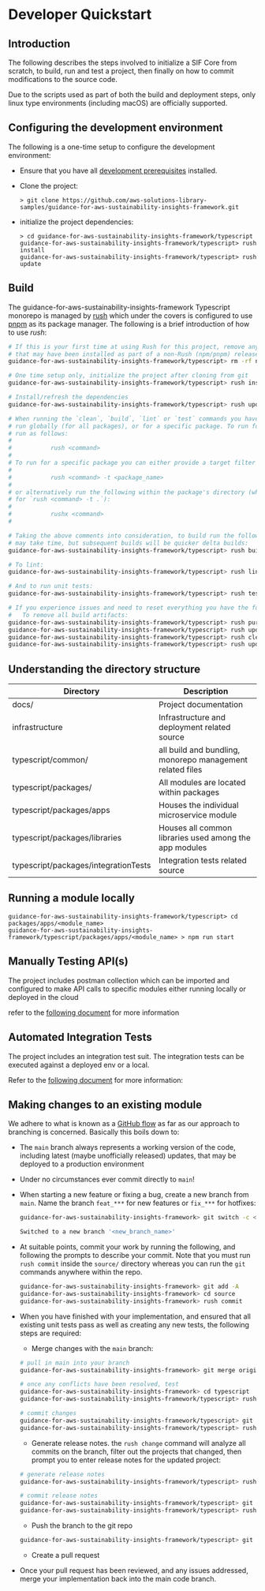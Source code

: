 # Developer Quickstart

## Introduction

The following describes the steps involved to initialize a SIF Core from scratch, to build, run and test a project, then finally on how to commit modifications to the source code.

Due to the scripts used as part of both the build and deployment steps, only linux type environments (including macOS) are officially supported.

## Configuring the development environment

The following is a one-time setup to configure the development environment:

+ Ensure that you have all [development prerequisites](prereqs.md) installed.

+ Clone the project:

	```shell
	> git clone https://github.com/aws-solutions-library-samples/guidance-for-aws-sustainability-insights-framework.git
	```

+ initialize the project dependencies:

	```shell
	> cd guidance-for-aws-sustainability-insights-framework/typescript
	guidance-for-aws-sustainability-insights-framework/typescript> rush install
	guidance-for-aws-sustainability-insights-framework/typescript> rush update
	```

## Build

The guidance-for-aws-sustainability-insights-framework Typescript monorepo is managed by [rush](https://rushjs.io) which under the covers is configured to use [pnpm](http://pnpm.js.org) as its package manager. The following is a brief introduction of how to use _rush_:

```sh
# If this is your first time at using Rush for this project, remove any node_modules
# that may have been installed as part of a non-Rush (npm/pnpm) release:
guidance-for-aws-sustainability-insights-framework/typescript> rm -rf node_modules

# One time setup only, initialize the project after cloning from git
guidance-for-aws-sustainability-insights-framework/typescript> rush install

# Install/refresh the dependencies
guidance-for-aws-sustainability-insights-framework/typescript> rush update

# When running the `clean`, `build`, `lint` or `test` commands you have the option to
# run globally (for all packages), or for a specific package. To run for all packages
# run as follows:
#
#           rush <command>
#
# To run for a specific package you can either provide a target filter as follows:
#
#           rush <command> -t <package_name>
#
# or alternatively run the following within the package's directory (which is a shortcut
# for `rush <command> -t .`):
#
#           rushx <command>
#

# Taking the above comments into consideration, to build run the following. Note that the first build
# may take time, but subsequent builds will be quicker delta builds:
guidance-for-aws-sustainability-insights-framework/typescript> rush build

# To lint:
guidance-for-aws-sustainability-insights-framework/typescript> rush lint

# And to run unit tests:
guidance-for-aws-sustainability-insights-framework/typescript> rush test

# If you experience issues and need to reset everything you have the following 2 commands available:
#   To remove all build artifacts:
guidance-for-aws-sustainability-insights-framework/typescript> rush purge        # to purge all node_modules:
guidance-for-aws-sustainability-insights-framework/typescript> rush update       # refresh dependencies
guidance-for-aws-sustainability-insights-framework/typescript> rush clean        # perform a deep clean
guidance-for-aws-sustainability-insights-framework/typescript> rush update       # refresh dependencies again

```

## Understanding the directory structure

| Directory                            | Description                                               |
|--------------------------------------|-----------------------------------------------------------|
| docs/                                | Project documentation                                     |
| infrastructure                       | Infrastructure and deployment related source              |
| typescript/common/                   | all build and bundling, monorepo management related files |
| typescript/packages/                 | All modules are located within packages                   |
| typescript/packages/apps             | Houses the individual microservice module                 |
| typescript/packages/libraries        | Houses all common libraries used among the app modules    |
| typescript/packages/integrationTests | Integration tests related source                          |

## Running a module locally

```shell
guidance-for-aws-sustainability-insights-framework/typescript> cd packages/apps/<module_name>
guidance-for-aws-sustainability-insights-framework/typescript/packages/apps/<module_name> > npm run start
```

## Manually Testing API(s)

The project includes postman collection which can be imported and configured to make API calls to specific modules either running locally or deployed in the cloud

refer to the [following document](../integration/postman.md) for more information

## Automated Integration Tests

The project includes an integration test suit. The integration tests can be executed against a deployed env or a local.

Refer to the [following document](../../typescript/packages/integrationTests/README.md) for more information:

## Making changes to an existing module

We adhere to what is known as a [GitHub flow](https://guides.github.com/introduction/flow/) as far as our approach to branching is concerned.  Basically this boils down to:

+ The `main` branch always represents a working version of the code, including latest (maybe unofficially released) updates, that may be deployed to a production environment
+ Under no circumstances ever commit directly to `main`!
+ When starting a new feature or fixing a bug, create a new branch from `main`. Name the branch `feat_***` for new features or `fix_***` for hotfixes:

	```sh
	guidance-for-aws-sustainability-insights-framework> git switch -c <new_branch_name>

	Switched to a new branch '<new_branch_name>'
	```

+ At suitable points, commit your work by running the following, and following the prompts to describe your commit. Note that you must run `rush commit` inside the `source/` directory whereas you can run the `git` commands anywhere within the repo.

	```sh
	guidance-for-aws-sustainability-insights-framework> git add -A
	guidance-for-aws-sustainability-insights-framework> cd source
	guidance-for-aws-sustainability-insights-framework> rush commit
	```

+ When you have finished with your implementation, and ensured that all existing unit tests pass as well as creating any new tests, the following steps are required:

	+ Merge changes with the `main` branch:

	```sh
	# pull in main into your branch
	guidance-for-aws-sustainability-insights-framework> git merge origin/main

	# once any conflicts have been resolved, test
	guidance-for-aws-sustainability-insights-framework> cd typescript
	guidance-for-aws-sustainability-insights-framework/typescript> rush test

	# commit changes
	guidance-for-aws-sustainability-insights-framework/typescript> git add -A
	guidance-for-aws-sustainability-insights-framework/typescript> rush commit
	```

	+ Generate release notes. the `rush change` command will analyze all commits on the branch, filter out the projects that changed, then prompt you to enter release notes for the updated project:

	```sh
	# generate release notes
	guidance-for-aws-sustainability-insights-framework/typescript> rush change

	# commit release notes
	guidance-for-aws-sustainability-insights-framework/typescript> git add -A
	guidance-for-aws-sustainability-insights-framework/typescript> rush commit
	```

	+ Push the branch to the git repo

	```sh
	guidance-for-aws-sustainability-insights-framework/typescript> git push
	```
	+ Create a pull request

+ Once your pull request has been reviewed, and any issues addressed, merge your implementation back into the main code branch.
